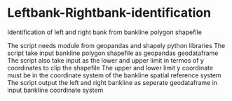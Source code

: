 # Leftbank-Rightbank-identification
Identification of left and right bank from bankline polygon shapefile

The script needs module from geopandas and shapely python libraries
The script take input bankline polygon shapefile as geopandas geodataframe
The script also take input as the lower and upper limit in termos of y coordinates to clip the shapefile
The upper and lower limit y coordinate must be in the coordinate system of the bankline spatial reference system
The script output the left and right bankline as seperate geodataframe in input bankline coordinate system
